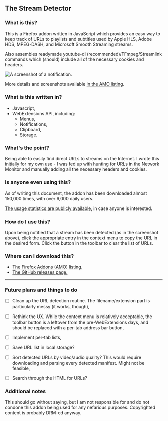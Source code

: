 

## The Stream Detector
### What is this?
This is a Firefox addon written in JavaScript which provides an easy way to keep track of URLs to playlists and subtitles used by Apple HLS, Adobe HDS, MPEG-DASH, and Microsoft Smooth Streaming streams.

Also assembles readymade youtube-dl (recommended)/FFmpeg/Streamlink commands which (should) include all of the necessary cookies and headers.

![A screenshot of a notification.](https://addons.cdn.mozilla.net/user-media/previews/thumbs/204/204893.png?modified=1543520749)

More details and screenshots available [in the AMO listing](https://addons.mozilla.org/en-US/firefox/addon/hls-stream-detector/).

### What is this written in?
- Javascript,
- WebExtensions API, including:
	* Menus,
	* Notifications,
	* Clipboard,
	* Storage.

### What's the point?
Being able to easily find direct URLs to streams on the Internet. I wrote this initially for my own use - I was fed up with hunting for URLs in the Network Monitor and manually adding all the necessary headers and cookies.

### Is anyone even using this?
As of writing this document, the addon has been downloaded almost 150,000 times, with over 6,000 daily users.

[The usage statistics are publicly available](https://addons.mozilla.org/en-US/firefox/addon/hls-stream-detector/statistics/), in case anyone is interested.

### How do I use this?
Upon being notified that a stream has been detected (as in the screenshot above), click the appropriate entry in the context menu to copy the URL in the desired form. Click the button in the toolbar to clear the list of URLs.

### Where can I download this?
- [The Firefox Addons (AMO) listing.](https://addons.mozilla.org/en-US/firefox/addon/hls-stream-detector/)
- [The GitHub releases page.](https://github.com/rowrawer/stream-detector/releases)

---

### Future plans and things to do
- [ ] Clean up the URL detection routine. The filename/extension part is particularly messy (it works, though),
- [ ] Rethink the UX. While the context menu is relatively acceptable, the toolbar button is a leftover from the pre-WebExtensions days, and should be replaced with a per-tab address bar button,
- [ ] Implement per-tab lists,
- [ ] Save URL list in local storage?
- [ ] Sort detected URLs by video/audio quality? This would require downloading and parsing every detected manifest. Might not be feasible,
- [ ] Search through the HTML for URLs?


### Additional notes
This should go without saying, but I am not responsible for and do not condone this addon being used for any nefarious purposes. Copyrighted content is probably DRM-ed anyway.
